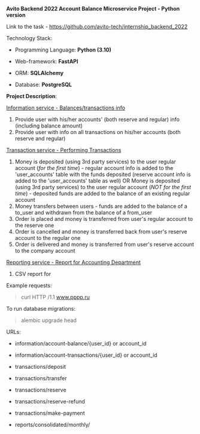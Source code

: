 **Avito Backend 2022 Account Balance Microservice Project - Python version**

Link to the task - https://github.com/avito-tech/internship_backend_2022

Technology Stack:
- Programming Language: **Python (3.10)**

- Web-framework: **FastAPI**

- ORM: **SQLAlchemy**

- Database: **PostgreSQL**


**Project Description**:

<ins>Information service - Balances/transactions info</ins>
1. Provide user with his/her accounts' (both reserve and regular) info (including balance amount)
2. Provide user with info on all transactions on his/her accounts (both reserve and regular)

<ins>Transaction service - Performing Transactions</ins>
1. Money is deposited (using 3rd party services) to the user regular account (*for the first time*) - regular account info is added to the 'user_accounts' table with the funds deposited (reserve account info is added to the 'user_accounts' table as well)
OR
Money is deposited (using 3rd party services) to the user regular account (*NOT for the first time*) - deposited funds are added to the balance of an existing regular account
2. Money transfers between users - funds are added to the balance of a to_user and withdrawn from the balance of a from_user
3. Order is placed and money is transferred from user's regular account to the reserve one 
4. Order is cancelled and money is transferred back from user's reserve account to the regular one
5. Order is delivered and money is transferred from user's reserve account to the company account

<ins>Reporting service - Report for Accounting Department</ins>
1. CSV report for 

Example requests:
>curl HTTP /1.1 www.pppp.ru
 
To run database migrations:
> alembic upgrade head


URLs:

- information/account-balance/{user_id} or account_id
- information/account-transactions/{user_id} or account_id


- transactions/deposit
- transactions/transfer
- transactions/reserve
- transactions/reserve-refund
- transactions/make-payment


- reports/consolidated/monthly/

